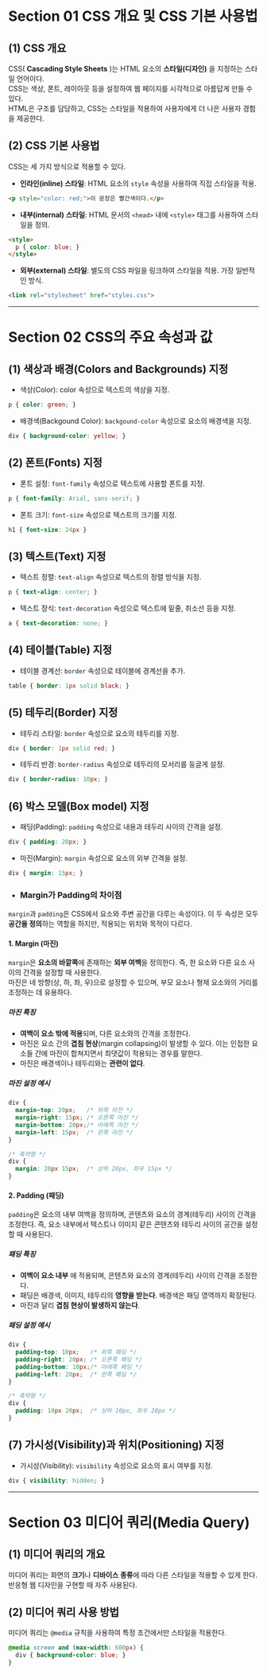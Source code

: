 # Section 01 CSS 개요 및 CSS 기본 사용법

## (1) CSS 개요
CSS( **Cascading Style Sheets** )는 HTML 요소의 **스타일(디자인)** 을 지정하는 스타일 언어이다. <br/>
CSS는 색상, 폰트, 레이아웃 등을 설정하여 웹 페이지를 시각적으로 아름답게 만들 수 있다. <br/>
HTML은 구조를 담당하고, CSS는 스타일을 적용하여 사용자에게 더 나은 사용자 경험을 제공한다.

## (2) CSS 기본 사용법
CSS는 세 가지 방식으로 적용할 수 있다.

- **인라인(inline) 스타일**: HTML 요소의 `style` 속성을 사용하여 직접 스타일을 적용.

```html
<p style="color: red;">이 문장은 빨간색이다.</p>
```

- **내부(internal) 스타일**: HTML 문서의 `<head>` 내에 `<style>` 태그를 사용하여 스타일을 정의.

```html
<style>
  p { color: blue; }
</style>
```

- **외부(external) 스타일**: 별도의 CSS 파일을 링크하여 스타일을 적용. 가장 일반적인 방식.

```html
<link rel="stylesheet" href="styles.css">
```

***

# Section 02 CSS의 주요 속성과 값

## (1) 색상과 배경(Colors and Backgrounds) 지정
- 색상(Color): color 속성으로 텍스트의 색상을 지정.

```css
p { color: green; }
```

- 배경색(Backgound Color): `backgound-color` 속성으로 요소의 배경색을 지정.

```css
div { background-color: yellow; }
```

## (2) 폰트(Fonts) 지정
- 폰트 설정: `font-family` 속성으로 텍스트에 사용할 폰트를 지정.

```css
p { font-family: Arial, sans-serif; }
```

- 폰트 크기: `font-size` 속성으로 텍스트의 크기를 지정.

```css
h1 { font-size: 24px }
```

## (3) 텍스트(Text) 지정
- 텍스트 정렬: `text-align` 속성으로 텍스트의 정렬 방식을 지정.

```css
p { text-align: center; }
```

- 텍스트 장식: `text-decoration` 속성으로 텍스트에 밑줄, 취소선 등을 지정.

```css
a { text-decoration: none; }
```

## (4) 테이블(Table) 지정
- 테이블 경계선: `border` 속성으로 테이블에 경계선을 추가.

```css
table { border: 1px solid black; }
```

## (5) 테두리(Border) 지정
- 테두리 스타일: `border` 속성으로 요소의 테두리를 지정.

```css
div { border: 1px solid red; }
```

- 테두리 반경: `border-radius` 속성으로 테두리의 모서리를 둥글게 설정.

```css
div { border-radius: 10px; }
```

## (6) 박스 모델(Box model) 지정
- 패딩(Padding): `padding` 속성으로 내용과 테두리 사이의 간격을 설정.

```css
div { padding: 20px; }
```

- 마진(Margin): `margin` 속성으로 요소의 외부 간격을 설정.

```css
div { margin: 15px; }
```


- ### Margin가 Padding의 차이점
`margin`과 `padding`은 CSS에서 요소와 주변 공간을 다루는 속성이다. 이 두 속성은 모두 **공간을 정의**하는 역할을 하지만, 적용되는 위치와 목적이 다르다.

#### 1. Margin (마진)

`margin`은 **요소의 바깥쪽**에 존재하는 **외부 여백**을 정의한다. 즉, 한 요소와 다른 요소 사이의 간격을 설정할 때 사용한다.  
마진은 네 방향(상, 하, 좌, 우)으로 설정할 수 있으며, 부모 요소나 형제 요소와의 거리를 조정하는 데 유용하다.

##### 마진 특징
- **여백이 요소 밖에 적용**되며, 다른 요소와의 간격을 조정한다.
- 마진은 요소 간의 **겹침 현상**(margin collapsing)이 발생할 수 있다. 이는 인접한 요소들 간에 마진이 합쳐지면서 최댓값이 적용되는 경우를 말한다.
- 마진은 배경색이나 테두리와는 **관련이 없다**.

##### 마진 설정 예시
```css
div {
  margin-top: 20px;   /* 위쪽 마진 */
  margin-right: 15px; /* 오른쪽 마진 */
  margin-bottom: 20px;/* 아래쪽 마진 */
  margin-left: 15px;  /* 왼쪽 마진 */
}

/* 축약형 */
div {
  margin: 20px 15px;  /* 상하 20px, 좌우 15px */
}
```

#### 2. Padding (패딩)

`padding`은 요소의 내부 여백을 정의하며, 콘텐츠와 요소의 경계(테두리) 사이의 간격을 조정한다.
즉, 요소 내부에서 텍스트나 이미지 같은 콘텐츠와 테두리 사이의 공간을 설정할 때 사용된다.

##### 패딩 특징
- **여백이 요소 내부** 에 적용되며, 콘텐츠와 요소의 경계(테두리) 사이의 간격을 조정한다.
- 패딩은 배경색, 이미지, 테두리의 **영향을 받는다**. 배경색은 패딩 영역까지 확장된다.
- 마진과 달리 **겹침 현상이 발생하지 않는다**.

##### 패딩 설정 예시
```css
div {
  padding-top: 10px;   /* 위쪽 패딩 */
  padding-right: 20px; /* 오른쪽 패딩 */
  padding-bottom: 10px;/* 아래쪽 패딩 */
  padding-left: 20px;  /* 왼쪽 패딩 */
}

/* 축약형 */
div {
  padding: 10px 20px;  /* 상하 10px, 좌우 20px */
}
```

## (7) 가시성(Visibility)과 위치(Positioning) 지정
- 가시성(Visibility): `visibility` 속성으로 요소의 표시 여부를 지정.

```css
div { visibility: hidden; }
```

***

# Section 03 미디어 쿼리(Media Query)

## (1) 미디어 쿼리의 개요
미디어 쿼리는 화면의 **크기**나 **디바이스 종류**에 따라 다른 스타일을 적용할 수 있게 한다. <br/> 
반응형 웹 디자인을 구현할 때 자주 사용된다.

## (2) 미디어 쿼리 사용 방법
미디어 쿼리는 `@media` 규칙을 사용하여 특정 조건에서만 스타일을 적용한다.

```css
@media screen and (max-width: 600px) {
  div { background-color: blue; }
}
```
